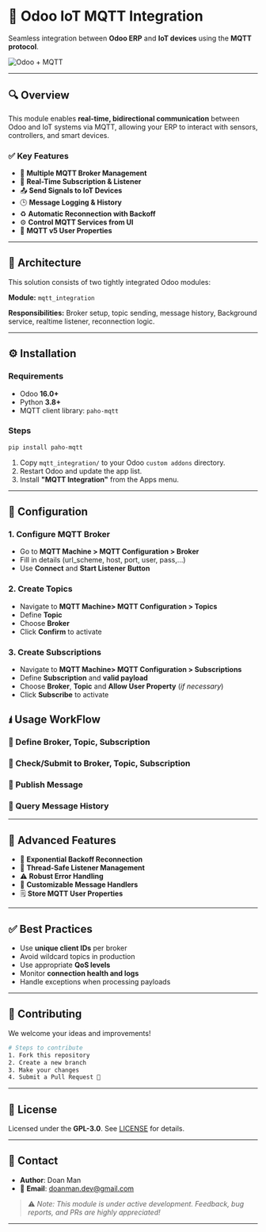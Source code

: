 # 🚀 Odoo IoT MQTT Integration

Seamless integration between **Odoo ERP** and **IoT devices** using the **MQTT protocol**.

![Odoo + MQTT](https://plctab.com/wp-content/uploads/2021/08/mqtt.jpg)

---

## 🔍 Overview

This module enables **real-time, bidirectional communication** between Odoo and IoT systems via MQTT, allowing your ERP to interact with sensors, controllers, and smart devices.

### ✅ Key Features

* 🔌 **Multiple MQTT Broker Management**
* 📡 **Real-Time Subscription & Listener**
* 📤 **Send Signals to IoT Devices**
* 🕒 **Message Logging & History**
* ♻️ **Automatic Reconnection with Backoff**
* ⚙️ **Control MQTT Services from UI**
* 🔖 **MQTT v5 User Properties**
---

## 🧱 Architecture

This solution consists of two tightly integrated Odoo modules:

**Module:** `mqtt_integration`

**Responsibilities:** Broker setup, topic sending, message history, Background service, realtime listener, reconnection logic.

---

## ⚙️ Installation

### Requirements

* Odoo **16.0+**
* Python **3.8+**
* MQTT client library: `paho-mqtt`

### Steps

```bash
pip install paho-mqtt
```

1. Copy `mqtt_integration/` to your Odoo `custom addons` directory.
2. Restart Odoo and update the app list.
3. Install **"MQTT Integration"** from the Apps menu.

---

## 🔧 Configuration

### 1. Configure MQTT Broker

* Go to **MQTT Machine > MQTT Configuration > Broker**
* Fill in details (url_scheme, host, port, user, pass,...)
* Use **Connect** and **Start Listener** **Button**

### 2. Create Topics

* Navigate to **MQTT Machine> MQTT Configuration > Topics**
* Define **Topic**
* Choose **Broker**
* Click **Confirm** to activate

### 3. Create Subscriptions

* Navigate to **MQTT Machine> MQTT Configuration > Subscriptions**
* Define **Subscription** and **valid payload**
* Choose **Broker**, **Topic** and **Allow User Property** (_if necessary_)
* Click **Subscribe** to activate

## 🖠️ Usage WorkFlow

### 🔹 Define Broker, Topic, Subscription
### 🔹 Check/Submit to Broker, Topic, Subscription
### 🔹 Publish Message
### 🔹 Query Message History

---

## 🧠 Advanced Features

* 🔀 **Exponential Backoff Reconnection**
* 🧵 **Thread-Safe Listener Management**
* ⚠️ **Robust Error Handling**
* 🔄 **Customizable Message Handlers**
* 🗒️ **Store MQTT User Properties**
---

## ✅ Best Practices

* Use **unique client IDs** per broker
* Avoid wildcard topics in production
* Use appropriate **QoS levels**
* Monitor **connection health and logs**
* Handle exceptions when processing payloads

---

## 🤝 Contributing

We welcome your ideas and improvements!

```bash
# Steps to contribute
1. Fork this repository
2. Create a new branch
3. Make your changes
4. Submit a Pull Request 🚀
```

---

## 📄 License

Licensed under the **GPL-3.0**. See [LICENSE](./LICENSE) for details.

---

## 🤛 Contact

* **Author**: Doan Man
* 📧 **Email**: [doanman.dev@gmail.com](mailto:doanman.dev@gmail.com)

> ⚠️ *Note: This module is under active development. Feedback, bug reports, and PRs are highly appreciated!*

---
